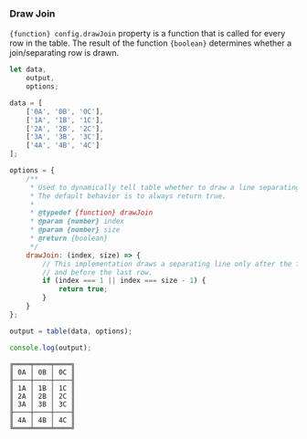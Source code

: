 ### Draw Join

`{function} config.drawJoin` property is a function that is called for every row in the table. The result of the function `{boolean}` determines whether a join/separating row is drawn.

```js
let data,
    output,
    options;

data = [
    ['0A', '0B', '0C'],
    ['1A', '1B', '1C'],
    ['2A', '2B', '2C'],
    ['3A', '3B', '3C'],
    ['4A', '4B', '4C']
];

options = {
    /**
     * Used to dynamically tell table whether to draw a line separating rows or not.
     * The default behavior is to always return true.
     *
     * @typedef {function} drawJoin
     * @param {number} index
     * @param {number} size
     * @return {boolean}
     */
    drawJoin: (index, size) => {
        // This implementation draws a separating line only after the first row
        // and before the last row.
        if (index === 1 || index === size - 1) {
            return true;
        }
    }
};

output = table(data, options);

console.log(output);
```

```
╔════╤════╤════╗
║ 0A │ 0B │ 0C ║
╟────┼────┼────╢
║ 1A │ 1B │ 1C ║
║ 2A │ 2B │ 2C ║
║ 3A │ 3B │ 3C ║
╟────┼────┼────╢
║ 4A │ 4B │ 4C ║
╚════╧════╧════╝
```
